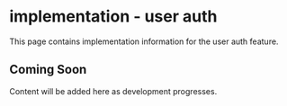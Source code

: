 # implementation - user auth

This page contains implementation information for the user auth feature.

## Coming Soon

Content will be added here as development progresses.

